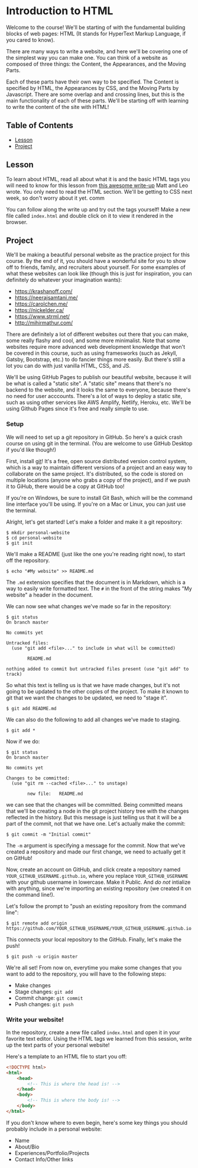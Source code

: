 # Introduction to HTML

Welcome to the course! We'll be starting of with the fundamental building blocks of web pages: HTML (It stands for HyperText Markup Language, if you cared to know). 

There are many ways to write a website, and here we'll be covering one of the simplest way you can make one. You can think of a website as composed of three things: the Content, the Appearances, and the Moving Parts. 

Each of these parts have their own way to be specified. The Content is specified by HTML, the Appearances by CSS, and the Moving Parts by Javascript. There are some overlap and and crossing lines, but this is the main functionality of each of these parts. We'll be starting off with learning to write the content of the site with HTML!

## Table of Contents
- [Lesson](#lesson)
- [Project](#project)

## Lesson
To learn about HTML, read all about what it is and the basic HTML tags you will need to know for this lesson from [this awesome write-up](https://github.com/uclaacm/learning-lab-crash-course-su20/blob/master/01-intro-html-css/README.md#html) Matt and Leo wrote. You only need to read the HTML section. We'll be getting to CSS next week, so don't worry about it yet. comm

You can follow along the write up and try out the tags yourself! Make a new file called `index.html` and double click on it to view it rendered in the browser.

## Project
We'll be making a beautiful personal website as the practice project for this course. By the end of it, you should have a wonderful site for you to show off to friends, family, and recruiters about yourself. For some examples of what these websites can look like (though this is just for inspiration, you can definitely do whatever your imagination wants):
- https://krashanoff.com/
- https://neerajsamtani.me/
- https://carolchen.me/ 
- https://nickelder.ca/ 
- https://www.strml.net/ 
- http://mihirmathur.com/ 

There are definitely a lot of different websites out there that you can make, some really flashy and cool, and some more minimalist. Note that some websites require more advanced web development knowledge that won't be covered in this course, such as using framesworks (such as Jekyll, Gatsby, Bootstrap, etc.) to do fancier things more easily. But there's still a lot you can do with just vanilla HTML, CSS, and JS. 

We'll be using GitHub Pages to publish our beautiful website, because it will be what is called a "static site". A "static site" means that there's no backend to the website, and it looks the same to everyone, because there's no need for user acccounts. There's a lot of ways to deploy a static site, such as using other services like AWS Amplify, Netlify, Heroku, etc. We'll be using Github Pages since it's free and really simple to use.

### Setup
We will need to set up a git repository in GitHub. So here's a quick crash course on using git in the terminal. (You are welcome to use GitHub Desktop if you'd like though!)

First, install [git](https://git-scm.com/)! It's a free, open source distributed version control system, which is a way to maintain different versions of a project and an easy way to collaborate on the same project. It's distributed, so the code is stored on multiple locations (anyone who grabs a copy of the project), and if we push it to GiHub, there would be a copy at GitHub too! 

If you're on Windows, be sure to install Git Bash, which will be the command line interface you'll be using. If you're on a Mac or Linux, you can just use the terminal.

Alright, let's get started! Let's make a folder and make it a git repository:
```shell
$ mkdir personal-website
$ cd personal-website
$ git init
```

We'll make a README (just like the one you're reading right now), to start off the repository.
```shell
$ echo "#My website" >> README.md
```

The `.md` extension specifies that the document is in Markdown, which is a way to easily write formatted text. The `#` in the front of the string makes "My website" a header in the document.

We can now see what changes we've made so far in the repository:
```shell
$ git status
On branch master

No commits yet

Untracked files:
  (use "git add <file>..." to include in what will be committed)

        README.md

nothing added to commit but untracked files present (use "git add" to track)
```

So what this text is telling us is that we have made changes, but it's not going to be updated to the other copies of the project. To make it known to git that we want the changes to be updated, we need to "stage it". 
```shell
$ git add README.md
```
We can also do the following to add all changes we've made to staging.
```shell
$ git add * 
```

Now if we do:
```shell
$ git status
On branch master

No commits yet

Changes to be committed:
  (use "git rm --cached <file>..." to unstage)

        new file:   README.md
```
we can see that the changes will be committed. Being committed means that we'll be creating a node in the git project history tree with the changes reflected in the history. But this message is just telling us that it will be a part of the commit, not that we have one. Let's actually make the commit:
```shell
$ git commit -m "Initial commit"
```
The `-m` argument is specifying a message for the commit. Now that we've created a repository and made our first change, we need to actually get it on GitHub!

Now, create an account on GitHub, and click create a repository named `YOUR_GITHUB_USERNAME.github.io`, where you replace `YOUR_GITHUB_USERNAME` with your github username in lowercase. Make it Public. And *do not* intialize with anything, since we're importing an existing repository (we created it on the command line!).

Let's follow the prompt to "push an existing repository from the command line":
```shell
$ git remote add origin https://github.com/YOUR_GITHUB_USERNAME/YOUR_GITHUB_USERNAME.github.io
```

This connects your local repository to the GitHub. Finally, let's make the push!
```shell
$ git push -u origin master
```

We're all set! From now on, everytime you make some changes that you want to add to the repository, you will have to the following steps:
- Make changes
- Stage changes: `git add`
- Commit change: `git commit`
- Push changes: `git push`

### Write your website!
In the repository, create a new file called `index.html` and open it in your favorite text editor. Using the HTML tags we learned from this session, write up the text parts of your personal website! 

Here's a template to an HTML file to start you off:
```HTML
<!DOCTYPE html>
<html>
    <head>
        <!-- This is where the head is! -->
    </head>
    <body>
        <!-- This is where the body is! -->
    </body>
</html>
```

If you don't know where to even begin, here's some key things you should probably include in a personal website:
- Name
- About/Bio
- Experiences/Portfolio/Projects
- Contact Info/Other links